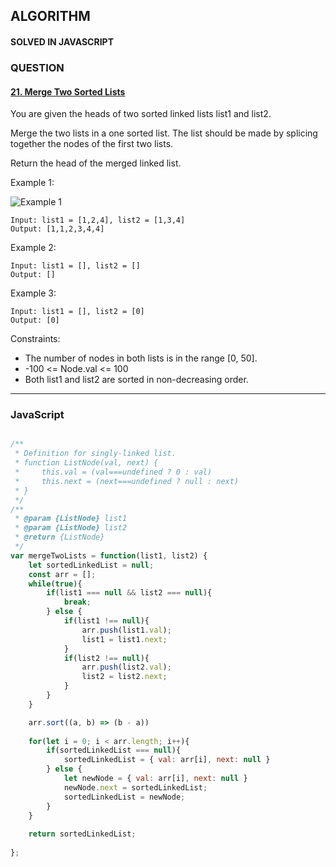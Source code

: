 ## ALGORITHM

#### SOLVED IN JAVASCRIPT
### QUESTION

#### [21. Merge Two Sorted Lists](https://leetcode.com/problems/merge-two-sorted-lists/)

You are given the heads of two sorted linked lists list1 and list2.

Merge the two lists in a one sorted list. The list should be made by splicing together the nodes of the first two lists.

Return the head of the merged linked list.

 

Example 1:

![Example 1](https://assets.leetcode.com/uploads/2020/10/03/merge_ex1.jpg)

```
Input: list1 = [1,2,4], list2 = [1,3,4]
Output: [1,1,2,3,4,4]
```

Example 2:
```
Input: list1 = [], list2 = []
Output: []
```

Example 3:
```
Input: list1 = [], list2 = [0]
Output: [0]
```

Constraints:

* The number of nodes in both lists is in the range [0, 50].
* -100 <= Node.val <= 100
* Both list1 and list2 are sorted in non-decreasing order.

-----

### JavaScript

```js

/**
 * Definition for singly-linked list.
 * function ListNode(val, next) {
 *     this.val = (val===undefined ? 0 : val)
 *     this.next = (next===undefined ? null : next)
 * }
 */
/**
 * @param {ListNode} list1
 * @param {ListNode} list2
 * @return {ListNode}
 */
var mergeTwoLists = function(list1, list2) {
    let sortedLinkedList = null;
    const arr = [];
    while(true){
        if(list1 === null && list2 === null){
            break;
        } else {
            if(list1 !== null){
                arr.push(list1.val);
                list1 = list1.next;
            } 
            if(list2 !== null){
                arr.push(list2.val);
                list2 = list2.next;
            }
        }
    }

    arr.sort((a, b) => (b - a))
    
    for(let i = 0; i < arr.length; i++){
        if(sortedLinkedList === null){
            sortedLinkedList = { val: arr[i], next: null }
        } else {
            let newNode = { val: arr[i], next: null }
            newNode.next = sortedLinkedList;
            sortedLinkedList = newNode;
        }
    }
    
    return sortedLinkedList;
    
};

```
